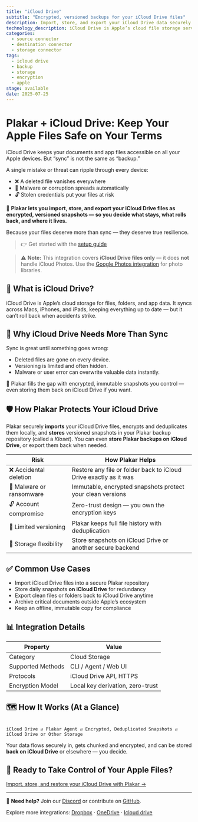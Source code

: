 ```yaml
---
title: "iCloud Drive"
subtitle: "Encrypted, versioned backups for your iCloud Drive files"
description: Import, store, and export your iCloud Drive data securely with Plakar. Immutable, deduplicated, and fully under your control.
technology_description: iCloud Drive is Apple’s cloud file storage service, keeping documents, folders, and app data synced across your Apple devices.
categories:
  - source connector
  - destination connector
  - storage connector
tags:
  - icloud drive
  - backup
  - storage
  - encryption
  - apple
stage: available
date: 2025-07-25
---
```


# Plakar + iCloud Drive: Keep Your Apple Files Safe on Your Terms

iCloud Drive keeps your documents and app files accessible on all your Apple devices. But “sync” is not the same as “backup.”

A single mistake or threat can ripple through every device:

- ❌ A deleted file vanishes everywhere
- 🦠 Malware or corruption spreads automatically
- 🔓 Stolen credentials put your files at risk

🔐 **Plakar lets you import, store, and export your iCloud Drive files as encrypted, versioned snapshots — so you decide what stays, what rolls back, and where it lives.**

Because your files deserve more than sync — they deserve true resilience.

> 👉 Get started with the [setup guide](docs/main/integrations/icloud-drive/)

> ⚠️ **Note:** This integration covers **iCloud Drive files only** — it does **not** handle iCloud Photos. Use the [Google Photos integration](docs/main/integrations/google-photos/) for photo libraries.


## 🧠 What is iCloud Drive?

iCloud Drive is Apple’s cloud storage for files, folders, and app data. It syncs across Macs, iPhones, and iPads, keeping everything up to date — but it can’t roll back when accidents strike.

## 🚨 Why iCloud Drive Needs More Than Sync

Sync is great until something goes wrong:

- Deleted files are gone on every device.
- Versioning is limited and often hidden.
- Malware or user error can overwrite valuable data instantly.

🎯 Plakar fills the gap with encrypted, immutable snapshots you control — even storing them back on iCloud Drive if you want.

## 🛡️ How Plakar Protects Your iCloud Drive

Plakar securely **imports** your iCloud Drive files, encrypts and deduplicates them locally, and **stores** versioned snapshots in your Plakar backup repository (called a *Kloset*). You can even **store Plakar backups on iCloud Drive**, or export them back when needed.

| **Risk**                       | **How Plakar Helps**                                             |
|--------------------------------|-------------------------------------------------------------------|
| ❌ Accidental deletion          | Restore any file or folder back to iCloud Drive exactly as it was |
| 🦠 Malware or ransomware        | Immutable, encrypted snapshots protect your clean versions        |
| 🔓 Account compromise           | Zero-trust design — you own the encryption keys                   |
| 📂 Limited versioning           | Plakar keeps full file history with deduplication                 |
| 🔄 Storage flexibility          | Store snapshots on iCloud Drive or another secure backend         |

## ✅ Common Use Cases

- Import iCloud Drive files into a secure Plakar repository
- Store daily snapshots **on iCloud Drive** for redundancy
- Export clean files or folders back to iCloud Drive anytime
- Archive critical documents outside Apple’s ecosystem
- Keep an offline, immutable copy for compliance

## 📊 Integration Details

| **Property**         | **Value**                           |
|----------------------|-------------------------------------|
| Category             | Cloud Storage                       |
| Supported Methods    | CLI / Agent / Web UI                |
| Protocols            | iCloud Drive API, HTTPS             |
| Encryption Model     | Local key derivation, zero-trust    |

## 🗺️ How It Works (At a Glance)

```

iCloud Drive ⇄ Plakar Agent ⇄ Encrypted, Deduplicated Snapshots ⇄ iCloud Drive or Other Storage

```

Your data flows securely in, gets chunked and encrypted, and can be stored **back on iCloud Drive** or elsewhere — you decide.

## 🚀 Ready to Take Control of Your Apple Files?

[Import, store, and restore your iCloud Drive with Plakar →](docs/main/integrations/icloud-drive/)

---

💬 **Need help?** Join our [Discord](https://discord.gg/uuegtnF2Q5) or contribute on [GitHub](https://github.com/PlakarKorp/plakar).

Explore more integrations: [Dropbox](#) · [OneDrive](#) · [Icloud drive](#)